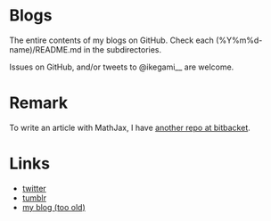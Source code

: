 Blogs
=====

The entire contents of my blogs on GitHub.
Check each (%Y%m%d-name)/README.md in the subdirectories.

Issues on GitHub, and/or tweets to @ikegami__ are welcome.

Remark
======
To write an article with MathJax,
I have [another repo at bitbacket](https://bitbucket.org/IKEGAMIDaisuke/notes).

Links
=====

* [twitter](https://twitter.com/ikegami__)
* [tumblr](http://sovmoess.tumblr.com/)
* [my blog (too old)](http://madscientist.jp/~ikegami/diary/)
